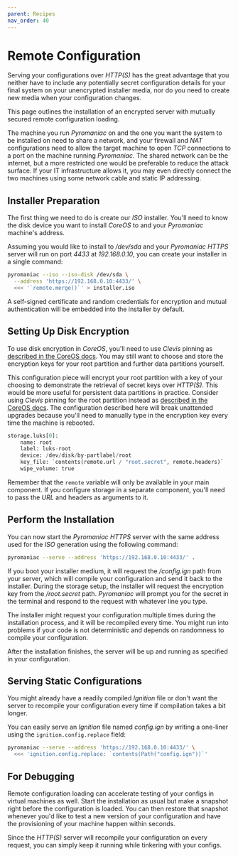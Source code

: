 ```yaml
---
parent: Recipes
nav_order: 40
---
```


# Remote Configuration
Serving your configurations over *HTTP(S)* has the great advantage that you
neither have to include any potentially secret configuration details for your
final system on your unencrypted installer media, nor do you need to create new
media when your configuration changes.

This page outlines the installation of an encrypted server with mutually
secured remote configuration loading.

The machine you run *Pyromaniac* on and the one you want the system to be
installed on need to share a network, and your firewall and *NAT*
configurations need to allow the target machine to open *TCP* connections
to a port on the machine running *Pyromaniac*. The shared network can be the
internet, but a more restricted one would be preferable to reduce the attack
surface. If your IT infrastructure allows it, you may even directly connect the
two machines using some network cable and static IP addressing.

## Installer Preparation
The first thing we need to do is create our *ISO* installer. You'll need to
know the disk device you want to install *CoreOS* to and your *Pyromaniac*
machine's address.

Assuming you would like to install to */dev/sda* and your *Pyromaniac* *HTTPS*
server will run on port *4433* at *192.168.0.10*, you can create your installer
in a single command:

```sh
pyromaniac --iso --iso-disk /dev/sda \
  --address 'https://192.168.0.10:4433/' \
  <<< '`remote.merge()`' > installer.iso
```

A self-signed certificate and random credentials for encryption and mutual
authentication will be embedded into the installer by default.

## Setting Up Disk Encryption
To use disk encryption in *CoreOS*, you'll need to use *Clevis* pinning as
[described in the CoreOS docs][luks]. You may still want to choose and store
the encryption keys for your root partition and further data partitions
yourself.

This configuration piece will encrypt your root partition with a key of your
choosing to demonstrate the retrieval of secret keys over *HTTP(S)*. This would
be more useful for persistent data partitions in practice. Consider using
*Clevis* pinning for the root partition instead as [described in the CoreOS
docs][luks]. The configuration described here will break unattended upgrades
because you'll need to manually type in the encryption key every time the
machine is rebooted.

```python
storage.luks[0]:
    name: root
    label: luks-root
    device: /dev/disk/by-partlabel/root
    key_file: `contents(remote.url / "root.secret", remote.headers)`
    wipe_volume: true
```

Remember that the `remote` variable will only be available in your main
component. If you configure storage in a separate component, you'll need to
pass the *URL* and headers as arguments to it.

[luks]: https://docs.fedoraproject.org/en-US/fedora-coreos/storage/#_encrypted_storage_luks

## Perform the Installation
You can now start the *Pyromaniac* *HTTPS* server with the same address used
for the *ISO* generation using the following command:

```sh
pyromaniac --serve --address 'https://192.168.0.10:4433/' .
```

If you boot your installer medium, it will request the */config.ign* path from
your server, which will compile your configuration and send it back to the
installer. During the storage setup, the installer will request the encryption
key from the */root.secret* path. *Pyromaniac* will prompt you for the secret
in the terminal and respond to the request with whatever line you type.

The installer might request your configuration multiple times during the
installation process, and it will be recompiled every time. You might run into
problems if your code is not deterministic and depends on randomness to compile
your configuration.

After the installation finishes, the server will be up and running as specified
in your configuration.

## Serving Static Configurations
You might already have a readily compiled *Ignition* file or don't want the
server to recompile your configuration every time if compilation takes a bit
longer.

You can easily serve an *Ignition* file named *config.ign* by writing a
one-liner using the `ignition.config.replace` field:

```sh
pyromaniac --serve --address 'https://192.168.0.10:4433/' \
  <<< 'ignition.config.replace: `contents(Path("config.ign"))`'
```

## For Debugging
Remote configuration loading can accelerate testing of your configs in virtual
machines as well. Start the installation as usual but make a snapshot right
before the configuration is loaded. You can then restore that snapshot whenever
you'd like to test a new version of your configuration and have the
provisioning of your machine happen within seconds.

Since the *HTTP(S)* server will recompile your configuration on every request,
you can simply keep it running while tinkering with your configs.
